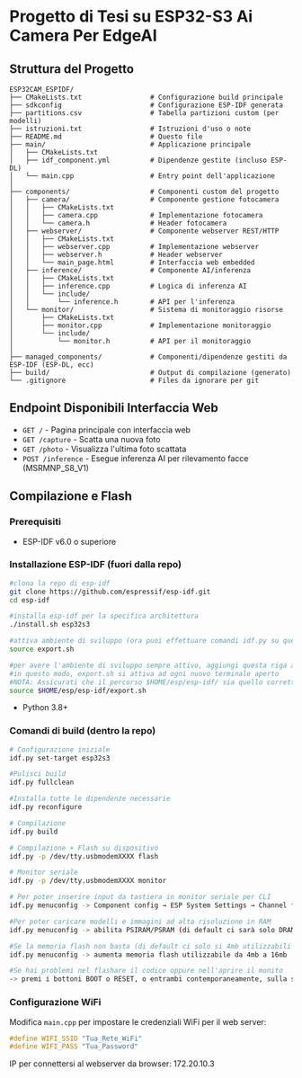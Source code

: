 # Progetto di Tesi su ESP32-S3 Ai Camera Per EdgeAI


## Struttura del Progetto

```
ESP32CAM_ESPIDF/
├── CMakeLists.txt                 # Configurazione build principale
├── sdkconfig                      # Configurazione ESP-IDF generata
├── partitions.csv                 # Tabella partizioni custom (per modelli)
├── istruzioni.txt                 # Istruzioni d'uso o note
├── README.md                      # Questo file
├── main/                          # Applicazione principale
│   ├── CMakeLists.txt
│   ├── idf_component.yml          # Dipendenze gestite (incluso ESP-DL)
│   └── main.cpp                   # Entry point dell'applicazione
│
├── components/                    # Componenti custom del progetto
│   ├── camera/                    # Componente gestione fotocamera
│   │   ├── CMakeLists.txt
│   │   ├── camera.cpp             # Implementazione fotocamera
│   │   └── camera.h               # Header fotocamera
│   ├── webserver/                 # Componente webserver REST/HTTP
│   │   ├── CMakeLists.txt
│   │   ├── webserver.cpp          # Implementazione webserver
│   │   ├── webserver.h            # Header webserver
│   │   └── main_page.html         # Interfaccia web embedded
│   ├── inference/                 # Componente AI/inferenza
│   │   ├── CMakeLists.txt
│   │   ├── inference.cpp          # Logica di inferenza AI
│   │   └── include/
│   │       └── inference.h        # API per l'inferenza
│   └── monitor/                   # Sistema di monitoraggio risorse
│       ├── CMakeLists.txt
│       ├── monitor.cpp            # Implementazione monitoraggio
│       └── include/
│           └── monitor.h          # API per il monitoraggio
│
├── managed_components/            # Componenti/dipendenze gestiti da ESP-IDF (ESP-DL, ecc)
├── build/                         # Output di compilazione (generato)
└── .gitignore                     # Files da ignorare per git
```


## Endpoint Disponibili Interfaccia Web
- `GET /` - Pagina principale con interfaccia web
- `GET /capture` - Scatta una nuova foto
- `GET /photo` - Visualizza l'ultima foto scattata
- `POST /inference` - Esegue inferenza AI per rilevamento facce (MSRMNP_S8_V1)

##  Compilazione e Flash

### Prerequisiti

- ESP-IDF v6.0 o superiore
### Installazione ESP-IDF (fuori dalla repo)
```bash
#clona la repo di esp-idf
git clone https://github.com/espressif/esp-idf.git
cd esp-idf

#installa esp-idf per la specifica architettura
./install.sh esp32s3

#attiva ambiente di sviluppo (ora puoi effettuare comandi idf.py su questo terminale)
source export.sh 

#per avere l'ambiente di sviluppo sempre attivo, aggiungi questa riga al tuo .bashrc o .zshrc
#in questo modo, export.sh si attiva ad ogni nuovo terminale aperto
#NOTA: Assicurati che il percorso $HOME/esp/esp-idf/ sia quello corretto della tua installazione
source $HOME/esp/esp-idf/export.sh

```
- Python 3.8+

### Comandi di build (dentro la repo)
```bash
# Configurazione iniziale
idf.py set-target esp32s3

#Pulisci build
idf.py fullclean

#Installa tutte le dipendenze necessarie
idf.py reconfigure

# Compilazione
idf.py build

# Compilazione + Flash su dispositivo
idf.py -p /dev/tty.usbmodemXXXX flash

# Monitor seriale
idf.py -p /dev/tty.usbmodemXXXX monitor

# Per poter inserire input da tastiera in monitor seriale per CLI
idf.py menuconfig -> Component config → ESP System Settings → Channel for console output -> USB CDC

#Per poter caricare modelli e immagini ad alta risoluzione in RAM
idf.py menuconfig -> abilita PSIRAM/PSRAM (di default ci sarà solo DRAM)

#Se la memoria flash non basta (di default ci solo si 4mb utilizzabili dei 16gb disponibili)
idf.py menuconfig -> aumenta memoria flash utilizzabile da 4mb a 16mb

#Se hai problemi nel flashare il codice oppure nell'aprire il monito
-> premi i bottoni BOOT o RESET, o entrambi contemporaneamente, sulla scheda
```

### Configurazione WiFi
Modifica `main.cpp` per impostare le credenziali WiFi per il web server:
```cpp
#define WIFI_SSID "Tua_Rete_WiFi"
#define WIFI_PASS "Tua_Password"
```
IP per connettersi al webserver da browser: 172.20.10.3